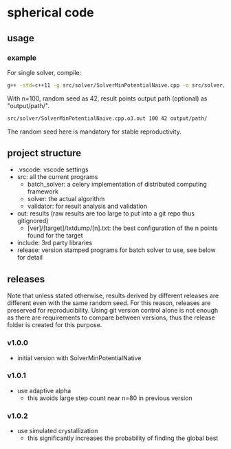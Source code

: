 # spherical code

## usage

### example

For single solver, compile:

```sh
g++ -std=c++11 -g src/solver/SolverMinPotentialNaive.cpp -o src/solver/SolverMinPotentialNaive.cpp.o3.out -O3 -I .
```

With n=100, random seed as 42, result points output path (optional) as "output/path/".

```sh
src/solver/SolverMinPotentialNaive.cpp.o3.out 100 42 output/path/
```

The random seed here is mandatory for stable reproductivity.

## project structure

- .vscode: vscode settings
- src: all the current programs
  - batch_solver: a celery implementation of distributed computing framework
  - solver: the actual algorithm
  - validator: for result analysis and validation
- out: results (raw results are too large to put into a git repo thus gitignored)
  - [ver]/[target]/txtdump/[n].txt: the best configuration of the n points found for the target
- include: 3rd party libraries
- release: version stamped programs for batch solver to use, see below for detail

## releases

Note that unless stated otherwise, results derived by different releases are different even with the same random seed. For this reason, releases are preserved for reproducibility. Using git version control alone is not enough as there are requirements to compare between versions, thus the release folder is created for this purpose.

### v1.0.0

- initial version with SolverMinPotentialNative

### v1.0.1

- use adaptive alpha
  - this avoids large step count near n=80 in previous version

### v1.0.2

- use simulated crystallization
  - this significantly increases the probability of finding the global best
